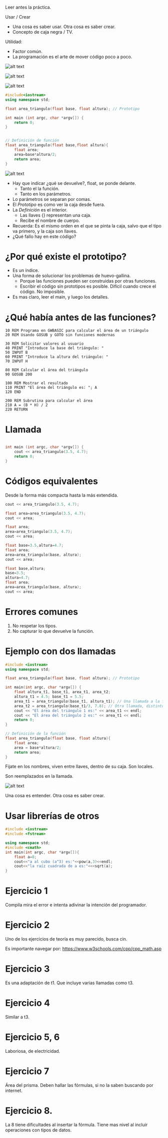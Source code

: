 Leer antes la práctica.

Usar / Crear

* Una cosa es saber usar. Otra cosa es saber crear.
* Concepto de caja negra / TV.

Utilidad: 
* Factor común.
* La programación es el arte de mover código poco a poco.


![alt text](image.png)

![alt text](image-1.png)

![alt text](image-2.png)

```cpp
#include<iostream>
using namespace std;

float area_triangulo(float base, float altura); // Prototipo

int main (int argc, char *argv[]) {	
	return 0;
}


// Definición de función
float area_triangulo(float base,float altura){
	float area;
	area=base*altura/2;
	return area;
}
```

![alt text](image-3.png)

* Hay que indicar ¿qué se devuelve?, float, se ponde delante.
  * Tanto el la función.
  * Tanto en los parámetros.  
* Lo parámetros se separan por comas.
* El *Prototipo* es como ver la caja desde fuera.
* La *Definición* es el interior.
  * Las llaves {} representan una caja.
  * Recibe el nombre de cuerpo.
* Recuerda: Es el mismo orden en el que se pinta la caja, salvo que el tipo va primero, y la caja son llaves.
* ¿Qué fallo hay en este código?

# ¿Por qué existe el prototipo?
* Es un índice.
* Una forma de solucionar los problemas de huevo-gallina.
  * Porque las funciones pueden ser construidas por otras funciones.
  * Escribir el código sin prototipos es posible. Difícil cuando crece el código. No imposible.
* Es mas claro, leer el main, y luego los detalles.

# ¿Qué había antes de las funciones?

```basic
10 REM Programa en GWBASIC para calcular el área de un triángulo
20 REM Usando GOSUB y GOTO sin funciones modernas

30 REM Solicitar valores al usuario
40 PRINT "Introduce la base del triángulo: "
50 INPUT B
60 PRINT "Introduce la altura del triángulo: "
70 INPUT H

80 REM Calcular el área del triángulo
90 GOSUB 200

100 REM Mostrar el resultado
110 PRINT "El área del triángulo es: "; A
120 END

200 REM Subrutina para calcular el área
210 A = (B * H) / 2
220 RETURN
```
# Llamada
```cpp

int main (int argc, char *argv[]) {	
	cout << area_triangulo(3.5, 4.7);
	return 0;
}

```

# Códigos equivalentes
Desde la forma más compacta hasta la más extendida.

```cpp
cout << area_triangulo(3.5, 4.7);

float area=area_triangulo(3.5, 4.7);
cout << area;

float area;
area=area_triangulo(3.5, 4.7);
cout << area;

float base=3.5,altura=4.7;
float area;
area=area_triangulo(base, altura);
cout << area;

float base,altura;
base=3.5; 
altura=4.7;
float area;
area=area_triangulo(base, altura);
cout << area;
```

# Errores comunes
1. No respetar los tipos.
2. No capturar lo que devuelve la función.

# Ejemplo con dos llamadas

```cpp
#include <iostream>
using namespace std;

float area_triangulo(float base, float altura); // Prototipo

int main(int argc, char *argv[]) {
	float altura_t1, base_t1, area_t1, area_t2;
	altura_t1 = 4.5; base_t1 = 5.5;
	area_t1 = area_triangulo(base_t1, altura_t1); // Una llamada a la función
	area_t2 = area_triangulo(base_t1/3, 7.8); // Otra llamada, distintos valores
	cout << "El área del triángulo 1 es:" << area_t1 << endl;
	cout << "El área del triángulo 2 es:" << area_t1 << endl;
	return 0;
}

// Definición de la función
float area_triangulo(float base, float altura){ 
	float area;
	area = base*altura/2;
	return area;
}
```

Fijate en los nombres, viven entre llaves, dentro de su caja. Son locales.

Son reemplazados en la llamada.

![alt text](image-4.png)

Una cosa es entender. Otra cosa es saber crear.

# Usar librerías de otros

```cpp
#include <iostream>
#include <fstream>

using namespace std;
#include <cmath>
int main(int argc, char *argv[]){
	float a=8;
	cout<<"a al cubo (a^3) es:"<<pow(a,3)<<endl;
	cout<<"la raíz cuadrada de a es:"<<<sqrt(a);
}
```

# Ejercicio 1

Compila mira el error e intenta adivinar la intención del programador.


# Ejercicio 2

Uno de los ejercicios de teoría es muy parecido, busca cin.

Es importante navegar por: https://www.w3schools.com/cpp/cpp_math.asp

# Ejercicio 3

Es una adaptación de t1. Que incluye varias llamadas como t3.

# Ejercicio 4

Similar a t3.

# Ejercicio 5, 6

Laboriosa, de electricidad.

# Ejercicio 7

Área del prisma.
Deben hallar las fórmulas, si no la saben buscando por internet.

# Ejercicio 8.

La 8 tiene dificultades al insertar la fórmula.
Tiene mas nivel al incluir operaciones con tipos de datos.


